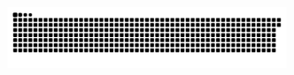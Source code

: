 <picture>
  <source media="(prefers-color-scheme: dark)" srcset="https://raw.githubusercontent.com/MarineHakobyan/MarineHakobyan/dc52d62805af6d9683406aca6bf4dfe3a8734ebb/github-contribution-grid-snake-dark.svg" />
  <source media="(prefers-color-scheme: light)" srcset="https://raw.githubusercontent.com/MarineHakobyan/MarineHakobyan/dc52d62805af6d9683406aca6bf4dfe3a8734ebb/github-contribution-grid-snake.svg" />
  <img alt="github-snake" src="https://raw.githubusercontent.com/MarineHakobyan/MarineHakobyan/dc52d62805af6d9683406aca6bf4dfe3a8734ebb/github-contribution-grid-snake-dark.svg" />
</picture>
